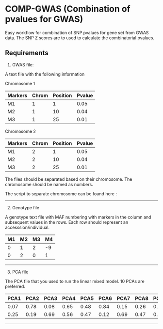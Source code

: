 # COMP-GWAS (Combination of pvalues for GWAS)
Easy workflow for combination of SNP pvalues for gene set from GWAS data. The SNP Z scores are to used to calculate the combinatorial pvalues. 


## Requirements
1. GWAS file:

A text file with the following information

Chromosome 1

|Markers|Chrom|Position|Pvalue|
|----|----|----|----|
|M1|1|1|0.05|
|M2|1|10|0.04|
|M3|1|25|0.01|

Chromosome 2

|Markers|Chrom|Position|Pvalue|
|----|----|----|----|
|M1|2|1|0.05|
|M2|2|10|0.04|
|M3|2|25|0.01|

The files should be separated based on their chromosome. The chromosome should be named as numbers. 

The script to separate chromosome can be found here : 
***
2. Genotype file

A genotype text file with MAF numbering with markers in the column and subsequent values in the rows. Each row should represent an accesssion/individual.

|M1|M2|M3|M4|
|----|---|---|---|
|0|1|2|-9|
|0|2|0|1|
***
3. PCA file

The PCA file that you used to run the linear mixed model. 10 PCAs are preferred. 

|PCA1|PCA2|PCA3|PCA4|PCA5|PCA6|PCA7|PCA8|PCA9|PCA10|
|---|---|---|---|---|---|---|---|---|---|
|0.07|0.78|0.08|0.65|0.48|0.84|0.15|0.26|0.47|0.15|
|0.25|0.19|0.69|0.56|0.47|0.12|0.69|0.47|0.59|0.33|
***







